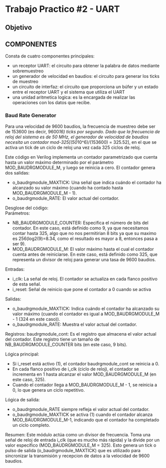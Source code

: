 # Trabajo Practico #2 - UART

## Objetivo


## COMPONENTES
Consta de cuatro componentes principales:
- un receptor UART: el circuito para obtener la palabra de datos mediante sobremuestreo
- un generador de velocidad en baudios: el circuito para generar los ticks de muestreo
- un circuito de interfaz: el circuito que proporciona un búfer y un estado entre el receptor UART y el sistema que utiliza el UART
- una unidad aritmetica logica: es la encargada de realizar las operaciones con los datos que recibe.

### Baud Rate Generator
Para una velocidad de 9600 baudios, la frecuencia de muestreo debe ser de 153600 (es decir, 9600*16) ticks por segundo. Dado que la frecuencia de reloj del sistema es de 50 MHz, el generador de velocidad de baudios necesita un contador mod-325[(50*10^6)/(153600) = 325.52], en el que se activa un tick de un ciclo de reloj una vez cada 325 ciclos de reloj.

Este código en Verilog implementa un contador parametrizado que cuenta hasta un valor máximo determinado por el parámetro MOD_BAUDRGMODULE_M, y luego se reinicia a cero. El contador genera dos salidas:
- o_baudrgmodule_MAXTICK: Una señal que indica cuándo el contador ha alcanzado su valor máximo (cuando ha contado hasta MOD_BAUDRGMODULE_M - 1).
- o_baudrgmodule_RATE: El valor actual del contador.

Desglose del código:  
Parámetros:
- NB_BAUDRGMODULE_COUNTER: Especifica el número de bits del contador. En este caso, está definido como 9, ya que necesitamos contar hasta 325, algo que no nos permitirian 8 bits ya que su maximo es 256(log2(9)=8.34, como el resultado es mayor a 8, entonces pasa a ser 9).
- MOD_BAUDRGMODULE_M: El valor máximo hasta el cual el contador cuenta antes de reiniciarse. En este caso, está definido como 325, que representa un divisor de reloj para generar una tasa de 9600 baudios.
  
Entradas:
- i_clk: La señal de reloj. El contador se actualiza en cada flanco positivo de esta señal.
- i_reset: Señal de reinicio que pone el contador a 0 cuando se activa
  
Salidas:
- o_baudrgmodule_MAXTICK: Indica cuándo el contador ha alcanzado su valor máximo (cuando el contador es igual a MOD_BAUDRGMODULE_M - 1 (324 en este caso)).
- o_baudrgmodule_RATE: Muestra el valor actual del contador.
  
Registros:
baudrgmodule_cont: Es el registro que almacena el valor actual del contador. Este registro tiene un tamaño de NB_BAUDRGMODULE_COUNTER bits (en este caso, 9 bits).

Lógica principal:  
- Si i_reset está activo (1), el contador baudrgmodule_cont se reinicia a 0.
- En cada flanco positivo de i_clk (ciclo de reloj), el contador se incrementa en 1 hasta alcanzar el valor MOD_BAUDRGMODULE_M (en este caso, 325).
- Cuando el contador llega a MOD_BAUDRGMODULE_M - 1, se reinicia a 0, lo que genera un ciclo repetitivo.

Lógica de salida:  
- o_baudrgmodule_RATE siempre refleja el valor actual del contador.
- o_baudrgmodule_MAXTICK se activa (1) cuando el contador alcanza MOD_BAUDRGMODULE_M-1, indicando que el contador ha completado un ciclo completo.
  
Resumen:
Este módulo actúa como un divisor de frecuencia. Toma una señal de reloj de entrada i_clk (que es mucho más rápida) y la divide por un valor específico (MOD_BAUDRGMODULE_M = 325). Esto genera un tick o pulso de salida (o_baudrgmodule_MAXTICK) que es utilizado para sincronizar la transmisión y recepcion de datos a la velocidad de 9600 baudios.


